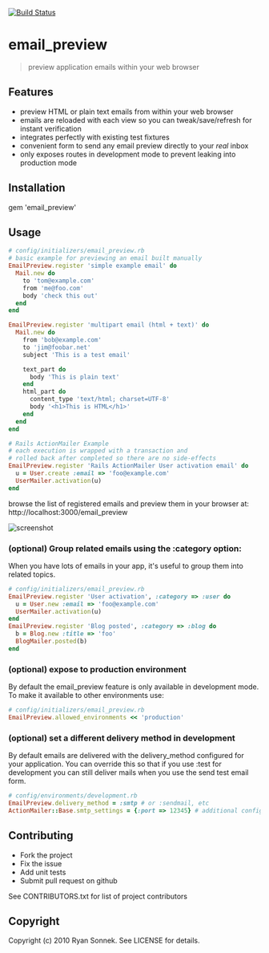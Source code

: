 [![Build Status](https://travis-ci.org/wireframe/email_preview.png?branch=master)](https://travis-ci.org/wireframe/email_preview)
# email_preview
> preview application emails within your web browser

## Features
* preview HTML or plain text emails from within your web browser
* emails are reloaded with each view so you can tweak/save/refresh for instant verification
* integrates perfectly with existing test fixtures
* convenient form to send any email preview directly to your *real* inbox
* only exposes routes in development mode to prevent leaking into production mode

## Installation

gem 'email_preview'

## Usage

```ruby
# config/initializers/email_preview.rb
# basic example for previewing an email built manually
EmailPreview.register 'simple example email' do
  Mail.new do
    to 'tom@example.com'
    from 'me@foo.com'
    body 'check this out'
  end
end

EmailPreview.register 'multipart email (html + text)' do
  Mail.new do
    from 'bob@example.com'
    to 'jim@foobar.net'
    subject 'This is a test email'

    text_part do
      body 'This is plain text'
    end
    html_part do
      content_type 'text/html; charset=UTF-8'
      body '<h1>This is HTML</h1>'
    end
  end
end

# Rails ActionMailer Example
# each execution is wrapped with a transaction and
# rolled back after completed so there are no side-effects
EmailPreview.register 'Rails ActionMailer User activation email' do
  u = User.create :email => 'foo@example.com'
  UserMailer.activation(u)
end
```

browse the list of registered emails and preview them in your browser at:
http://localhost:3000/email_preview

![screenshot](https://img.skitch.com/20110608-p2mck7sahpu3h8uit7akq487w2.jpg)

### (optional) Group related emails using the :category option:

When you have lots of emails in your app, it's useful to group them into
related topics.

```ruby
# config/initializers/email_preview.rb
EmailPreview.register 'User activation', :category => :user do
  u = User.new :email => 'foo@example.com'
  UserMailer.activation(u)
end
EmailPreview.register 'Blog posted', :category => :blog do
  b = Blog.new :title => 'foo'
  BlogMailer.posted(b)
end
```

### (optional) expose to production environment

By default the email_preview feature is only available in development mode.
To make it available to other environments use:

```ruby
# config/initializers/email_preview.rb
EmailPreview.allowed_environments << 'production'
```

### (optional) set a different delivery method in development

By default emails are delivered with the delivery_method configured for your application.
You can override this so that if you use :test for development you can still deliver mails
when you use the send test email form.

```ruby
# config/environments/development.rb
EmailPreview.delivery_method = :smtp # or :sendmail, etc
ActionMailer::Base.smtp_settings = {:port => 12345} # additional configuration is optional
```

## Contributing

* Fork the project
* Fix the issue
* Add unit tests
* Submit pull request on github

See CONTRIBUTORS.txt for list of project contributors

## Copyright

Copyright (c) 2010 Ryan Sonnek. See LICENSE for details.
